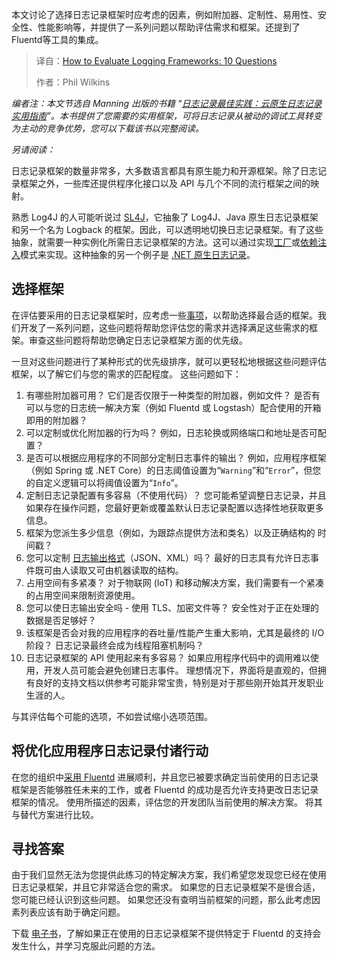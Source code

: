 
<!--
title: 日志框架评估：10个问题
cover: https://cdn.thenewstack.io/media/2025/08/6002bbaa-framework12.jpg
summary: 本文讨论了选择日志记录框架时应考虑的因素，例如附加器、定制性、易用性、安全性、性能影响等，并提供了一系列问题以帮助评估需求和框架。还提到了Fluentd等工具的集成。
-->

本文讨论了选择日志记录框架时应考虑的因素，例如附加器、定制性、易用性、安全性、性能影响等，并提供了一系列问题以帮助评估需求和框架。还提到了Fluentd等工具的集成。

> 译自：[How to Evaluate Logging Frameworks: 10 Questions](https://thenewstack.io/how-to-evaluate-logging-frameworks-10-questions/)
> 
> 作者：Phil Wilkins

*编者注：本文节选自 Manning 出版的书籍 “[日志记录最佳实践：云原生日志记录实用指南](https://chronosphere.io/resource/logging-best-practices/)”。本书提供了您需要的实用框架，可将日志记录从被动的调试工具转变为主动的竞争优势，您可以下载该书以完整阅读。*

*另请阅读：*

日志记录框架的数量非常多，大多数语言都具有原生能力和开源框架。除了日志记录框架之外，一些库还提供程序化接口以及 API 与几个不同的流行框架之间的映射。

熟悉 Log4J 的人可能听说过 [SL4J](http://www.slf4j.org?utm_source=sponsored-content&utm_id=TNS)，它抽象了 Log4J、Java 原生日志记录框架和另一个名为 Logback 的框架。因此，可以透明地切换日志记录框架。有了这些抽象，就需要一种实例化所需日志记录框架的方法。这可以通过实现[工厂](http://mng.bz/KB00?utm_source=sponsored-content&utm_id=TNS)或[依赖注入](http://mng.bz/DxZw?utm_source=sponsored-content&utm_id=TNS)模式来实现。这种抽象的另一个例子是 [.NET 原生日志记录](http://mng.bz/9KV1?utm_source=sponsored-content&utm_id=TNS)。

## 选择框架

在评估要采用的日志记录框架时，应考虑一些[事项](https://chronosphere.io/learn/controlling-log-volume/?utm_source=sponsored-content&utm_id=TNS)，以帮助选择最合适的框架。我们开发了一系列问题，这些问题将帮助您评估您的需求并选择满足这些需求的框架。审查这些问题将帮助您确定日志记录框架方面的优先级。

一旦对这些问题进行了某种形式的优先级排序，就可以更轻松地根据这些问题评估框架，以了解它们与您的需求的匹配程度。 这些问题如下：

1. 有哪些附加器可用？ 它们是否仅限于一种类型的附加器，例如文件？ 是否有可以与您的日志统一解决方案（例如 Fluentd 或 Logstash）配合使用的开箱即用的附加器？
2. 可以定制或优化附加器的行为吗？ 例如，日志轮换或网络端口和地址是否可配置？
3. 是否可以根据应用程序的不同部分定制日志事件的输出？ 例如，应用程序框架（例如 Spring 或 .NET Core）的日志阈值设置为“`Warning`”和“`Error`”，但您的自定义逻辑可以将阈值设置为“`Info`”。
4. 定制日志记录配置有多容易（不使用代码）？ 您可能希望调整日志记录，并且如果存在操作问题，您最好更新或覆盖默认日志记录配置以选择性地获取更多信息。
5. 框架为您派生多少信息（例如，为跟踪点提供方法和类名）以及正确结构的 时间戳？
6. 您可以定制 [日志输出格式](https://chronosphere.io/learn/what-is-log-file-and-log-data/?utm_source=sponsored-content&utm_id=TNS)（JSON、XML）吗？ 最好的日志具有允许日志事件既可由人读取又可由机器读取的结构。
7. 占用空间有多紧凑？ 对于物联网 (IoT) 和移动解决方案，我们需要有一个紧凑的占用空间来限制资源使用。
8. 您可以使日志输出安全吗 - 使用 TLS、加密文件等？ 安全性对于正在处理的数据是否足够好？
9. 该框架是否会对我的应用程序的吞吐量/性能产生重大影响，尤其是最终的 I/O 阶段？ 日志记录最终会成为线程阻塞机制吗？
10. 日志记录框架的 API 使用起来有多容易？ 如果应用程序代码中的调用难以使用，开发人员可能会避免创建日志事件。 理想情况下，界面将是直观的，但拥有良好的支持文档以供参考可能非常宝贵，特别是对于那些刚开始其开发职业生涯的人。

与其评估每个可能的选项，不如尝试缩小选项范围。

## 将优化应用程序日志记录付诸行动

在您的组织中[采用 Fluentd](https://chronosphere.io/learn/fluent-bit-vs-fluentd/?utm_source=sponsored-content&utm_id=TNS) 进展顺利，并且您已被要求确定当前使用的日志记录框架是否能够胜任未来的工作，或者 Fluentd 的成功是否允许支持更改日志记录框架的情况。 使用所描述的因素，评估您的开发团队当前使用的解决方案。 将其与替代方案进行比较。

## 寻找答案

由于我们显然无法为您提供此练习的特定解决方案，我们希望您发现您已经在使用日志记录框架，并且它非常适合您的需求。 如果您的日志记录框架不是很合适，您可能已经认识到这些问题。 如果您还没有查明当前框架的问题，那么此考虑因素列表应该有助于确定问题。

下载 [电子书](https://chronosphere.io/resource/logging-best-practices/?utm_source=sponsored-content&utm_id=TNS)，了解如果正在使用的日志记录框架不提供特定于 Fluentd 的支持会发生什么，并学习克服此问题的方法。